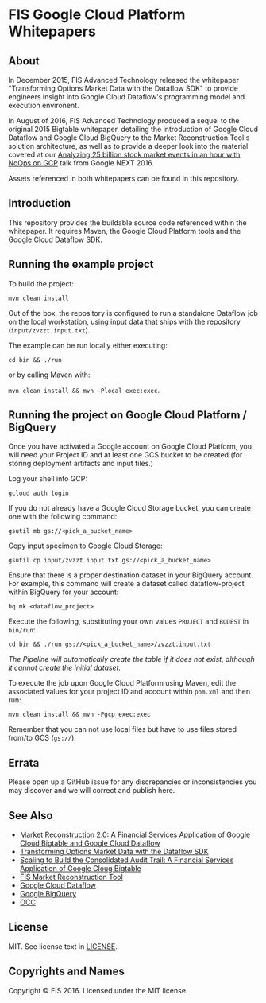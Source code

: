 FIS Google Cloud Platform Whitepapers 
=====

## About 

In December 2015, FIS Advanced Technology released the whitepaper "Transforming Options Market Data with the Dataflow SDK" to provide engineers insight into Google Cloud Dataflow's programming model and execution environent.  

In August of 2016, FIS Advanced Technology produced a sequel to the original 2015 Bigtable whitepaper, detailing the introduction of Google Cloud Dataflow and Google Cloud BigQuery to the Market Reconstruction Tool's solution architecture, as well as to provide a deeper look into the material covered at our [Analyzing 25 billion stock market events in an hour with NoOps on GCP](https://www.youtube.com/watch?v=fqOpaCS117Q) talk from Google NEXT 2016.

Assets referenced in both whitepapers can be found in this repository.

## Introduction

This repository provides the buildable source code referenced within the whitepaper.  It requires Maven, the Google Cloud Platform tools and the Google Cloud Dataflow SDK.

## Running the example project

To build the project:

```mvn clean install```

Out of the box, the repository is configured to run a standalone Dataflow job on the local workstation, using input data that ships with the repository (`input/zvzzt.input.txt`).


The example can be run locally either executing:

```cd bin && ./run``` 

or by calling Maven with:

```mvn clean install && mvn -Plocal exec:exec```.

## Running the project on Google Cloud Platform / BigQuery

Once you have activated a Google account on Google Cloud Platform, you will need your Project ID and at least one GCS bucket to be created (for storing deployment artifacts and input files.)

Log your shell into GCP:

```gcloud auth login```

If you do not already have a Google Cloud Storage bucket, you can create one with the following command:

```gsutil mb gs://<pick_a_bucket_name>```

Copy input specimen to Google Cloud Storage:

```gsutil cp input/zvzzt.input.txt gs://<pick_a_bucket_name>```

Ensure that there is a proper destination dataset in your BigQuery account.  For example, this command will create a dataset called dataflow-project within BigQuery for your account:

```bq mk <dataflow_project>```

Execute the following, substituting your own values `PROJECT` and `BQDEST` in `bin/run`:

```cd bin && ./run gs://<pick_a_bucket_name>/zvzzt.input.txt```

*The Pipeline will automatically create the table if it does not exist, although it cannot create the initial dataset.*

To execute the job upon Google Cloud Platform using Maven, edit the associated values for your project ID and account within `pom.xml` and then run:

```mvn clean install && mvn -Pgcp exec:exec```

Remember that you can not use local files but have to use files stored from/to GCS (`gs://`).

## Errata

Please open up a GitHub issue for any discrepancies or inconsistencies you may discover and we will correct and publish here.

## See Also

* [Market Reconstruction 2.0: A Financial Services Application of Google Cloud Bigtable and Google Cloud Dataflow](http://www.fisglobal.com/Solutions/Institutional-and-Wholesale/Broker-Dealer/-/media/FISGlobal/Files/Whitepaper/A-Financial-Services-Application-of-Google-Cloud-Bigtable-and-Google-Cloud-Dataflow.pdf)
* [Transforming Options Market Data with the Dataflow SDK](https://cloud.google.com/dataflow/pdf/TransformingOptionsMarketData.pdf)
* [Scaling to Build the Consolidated Audit Trail: A Financial Services Application of Google Cloug Bigtable](https://cloud.google.com/bigtable/pdf/ConsolidatedAuditTrail.pdf)
* [FIS Market Reconstruction Tool](http://www.fisglobal.com/Solutions/Institutional-and-Wholesale/Broker-Dealer/Market-Reconstructions-and-Visualization)
* [Google Cloud Dataflow](https://cloud.google.com/dataflow/)
* [Google BigQuery](https://cloud.google.com/bigquery/)
* [OCC](http://www.optionsclearing.com/)

## License
MIT. See license text in [LICENSE](LICENSE).

## Copyrights and Names
Copyright © FIS 2016. Licensed under the MIT license.

